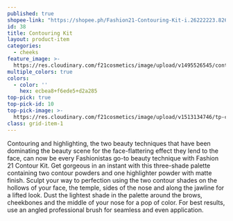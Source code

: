 ```yaml
---
published: true
shopee-link: "https://shopee.ph/Fashion21-Contouring-Kit-i.26222223.826165350"
id: 38
title: Contouring Kit
layout: product-item
categories:
  - cheeks
feature_image: >-
  https://res.cloudinary.com/f21cosmetics/image/upload/v1495526545/contouring-kit.jpg
multiple_colors: true
colors:
  - color: ''
    hex: ecbea8+f6ede5+d2a285
top-pick: true
top-pick-id: 10
top-pick-image: >-
  https://res.cloudinary.com/f21cosmetics/image/upload/v1513134746/tp-contour-kit.jpg
class: grid-item-1
---
```

Contouring and highlighting, the two beauty techniques that have been dominating the beauty scene for the face-flattering effect they lend to the face, can now be every Fashionistas go-to beauty technique with Fashion 21 Contour Kit. Get gorgeous in an instant with this three-shade palette containing two contour powders and one highlighter powder with matte finish. Sculpt your way to perfection using the two contour shades on the hollows of your face, the temple, sides of the nose and along the jawline for a lifted look.   Dust the lightest shade in the palette around the brows, cheekbones and the middle of your nose for a pop of color. For best results, use an angled professional brush for seamless and even application.

